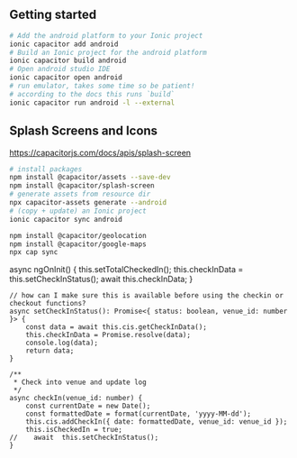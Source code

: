 
## Getting started

```bash
# Add the android platform to your Ionic project
ionic capacitor add android
# Build an Ionic project for the android platform
ionic capacitor build android
# Open android studio IDE
ionic capacitor open android
# run emulator, takes some time so be patient!
# according to the docs this runs `build`
ionic capacitor run android -l --external
```



## Splash Screens and Icons

https://capacitorjs.com/docs/apis/splash-screen

```bash
# install packages
npm install @capacitor/assets --save-dev
npm install @capacitor/splash-screen
# generate assets from resource dir
npx capacitor-assets generate --android
# (copy + update) an Ionic project
ionic capacitor sync android
```




```bash
npm install @capacitor/geolocation
npm install @capacitor/google-maps
npx cap sync
```

  async ngOnInit() {
        this.setTotalCheckedIn();
        this.checkInData = this.setCheckInStatus();
        await this.checkInData;
    }


    // how can I make sure this is available before using the checkin or checkout functions?
    async setCheckInStatus(): Promise<{ status: boolean, venue_id: number }> {
        const data = await this.cis.getCheckInData();
        this.checkInData = Promise.resolve(data);
        console.log(data);
        return data;
    }

    /**
     * Check into venue and update log
     */
    async checkIn(venue_id: number) {
        const currentDate = new Date();
        const formattedDate = format(currentDate, 'yyyy-MM-dd');
        this.cis.addCheckIn({ date: formattedDate, venue_id: venue_id });
        this.isCheckedIn = true;
    //    await  this.setCheckInStatus();
    }
